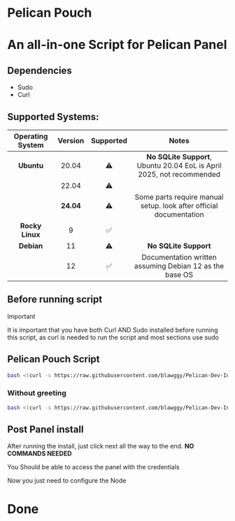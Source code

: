 # Pelican Pouch

# An all-in-one Script for Pelican Panel 

## Dependencies

- Sudo
- Curl

## Supported Systems:

| Operating System |  Version  | Supported |                                 Notes                                  |
| :--------------: | :-------: | :-------: | :--------------------------------------------------------------------: |
|    **Ubuntu**    |   20.04   |    ⚠️︎    | **No SQLite Support**, Ubuntu 20.04 EoL is April 2025, not recommended |
|                  |   22.04   |    ⚠️     |                                                                        |
|                  | **24.04** |    ⚠️    |      Some parts require manual setup. look after official documentation       |
| **Rocky Linux**  |     9     |    ✅︎     |                                                                        |
|    **Debian**    |    11     |    ⚠️     |                         **No SQLite Support**                          |
|                  |    12     |    ✅     |       Documentation written assuming Debian 12 as the base OS        |

## Before running script
> [!IMPORTANT] 
> It is important that you have both Curl AND Sudo installed before running this script, as curl is needed to run the script and most sections use sudo

## Pelican Pouch Script

```bash
bash <(curl -s https://raw.githubusercontent.com/blawggy/Pelican-Dev-Installer/main/get-dist.sh)
```

### Without greeting

```bash
bash <(curl -s https://raw.githubusercontent.com/blawggy/Pelican-Dev-Installer/main/Pelican_Pouch.sh) --skip-welcome
```

## Post Panel install

After running the install, just click next all the way to the end. **NO COMMANDS NEEDED**

You Should be able to access the panel with the credentials

Now you just need to configure the Node

# Done
